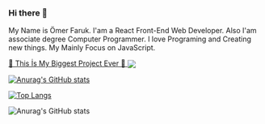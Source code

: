 ### Hi there 👋

My Name is Ömer Faruk. I'am a React Front-End Web Developer. Also I'am associate degree Computer Programmer. I love Programing and Creating new things. My Mainly Focus on JavaScript. 

<a href="https://github.com/omerfarukyapici/duolingo-clone">
  🥳 This İs My Biggest Project Ever 🥳
  <img align="center" src="https://user-images.githubusercontent.com/68571009/155842836-657f1890-8c21-42cb-b390-f89902442549.jpg" />
</a>

[![Anurag's GitHub stats](https://github-readme-stats.vercel.app/api?username=omerfarukyapici)](https://github.com/anuraghazra/github-readme-stats)

[![Top Langs](https://github-readme-stats.vercel.app/api/top-langs/?username=omerfarukyapici&layout=compact)](https://github.com/anuraghazra/github-readme-stats)

![Anurag's GitHub stats](https://github-readme-stats.vercel.app/api?username=omerfarukyapici&show_icons=true&theme=radical)
